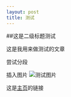 ```yaml
---
layout: post
title: 测试
---
```


##这是二级标题测试

这是我用来做测试的文章

尝试分段

插入图片
![测试图片](https://pic2.zhimg.com/v2-74d8a3fed0c141af26c3fcffbedb03b6_1200x500.jpg)

这是[主页](ikehu49.github.io)的链接
